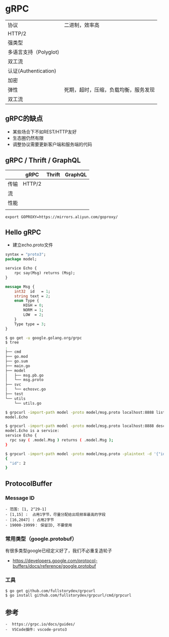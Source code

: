 # gRPC



|                       |                |
| --------------------- | -------------- |
| 协议                  | 二进制，效率高 |
| HTTP/2                |                |
| 强类型                |                |
| 多语言支持（Polyglot) |                |
| 双工流                |                |
| 认证(Authentication)                |                |
| 加密                |                |
| 弹性                |    死期，超时，压缩，负载均衡，服务发现            |
| 双工流                |                |

## gRPC的缺点
 - 某些场合下不如REST/HTTP友好
 - 生态圈仍然有限
 - 调整协议需要更新客户端和服务端的代码

## gRPC / Thrift / GraphQL

|      | gRPC   | Thrift | GraphQL |
| ---- | ------ | ------ | ------- |
| 传输 | HTTP/2 |        |         |
| 流   |        |        |         |
| 性能 |        |        |         |
|      |        |        |         |

```
export GOPROXY=https://mirrors.aliyun.com/goproxy/
```



## Hello gRPC

- 建立echo.proto文件

```protobuf
syntax = "proto3";
package model;

service Echo {
    rpc say(Msg) returns (Msg);
}

message Msg {
    int32  id   = 1;
    string text = 2;
    enum Type {
        HIGH = 0;
        NORM = 1;
        LOW  = 2;
    }
    Type type = 3;
}
```



```sh
$ go get -u google.golang.org/grpc
$ tree
.
├── cmd
├── go.mod
├── go.sum
├── main.go
├── model
│   ├── msg.pb.go
│   └── msg.proto
├── svc
│   └── echosvc.go
├── test
└── utils
    └── utils.go
```



```bash
$ grpcurl -import-path model -proto model/msg.proto localhost:8888 list
model.Echo

$ grpcurl -import-path model -proto model/msg.proto localhost:8888 describe model.Echo  
model.Echo is a service:
service Echo {
  rpc say ( .model.Msg ) returns ( .model.Msg );
}

$ grpcurl -import-path model -proto model/msg.proto -plaintext -d '{"id":1, "text":"Hello gRPC"}' localhost:8888 model.Echo/say
{
  "id": 2
}
```



## ProtocolBuffer

### Message ID

	- 范围: [1, 2^29-1] 
	- [1,15] :  占用1字节，尽量分配给出现频率最高的字段
	- [16,2047] : 占用2字节
	- 19000-19999： 保留ID, 不要使用



### 常用类型（google.protobuf）

有很多类型google已经定义好了，我们不必重复造轮子

- https://developers.google.com/protocol-buffers/docs/reference/google.protobuf



### 工具

```sh
$ go get github.com/fullstorydev/grpcurl
$ go install github.com/fullstorydev/grpcurl/cmd/grpcurl
```



## 参考

	-  https://grpc.io/docs/guides/
	-  VSCode插件: vscode-proto3